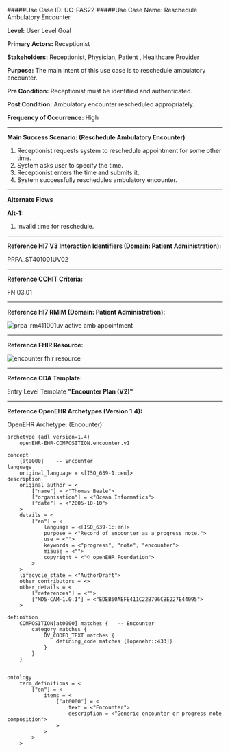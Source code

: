 #####Use Case ID: UC-PAS22
#####Use Case Name: Reschedule Ambulatory Encounter

**Level:**                     User Level Goal

**Primary Actors:**            Receptionist

**Stakeholders:**              Receptionist, Physician, Patient , Healthcare Provider

**Purpose:**                   The main intent of this use case is to reschedule ambulatory encounter.

**Pre Condition:**             Receptionist must be identified and authenticated.

**Post Condition:**            Ambulatory encounter rescheduled appropriately.

**Frequency of Occurrence:**   High
__________________________________________________________
**Main Success Scenario: (Reschedule Ambulatory Encounter)**

1. Receptionist requests system to reschedule appointment for some other time.
2. System asks user to specify the time.
3. Receptionist enters the time and submits it.
4. System successfully reschedules ambulatory encounter.

_______________________________________________________________________________
**Alternate Flows** 

**Alt-1:**

1. Invalid time for reschedule.

________________________________________________________________________
**Reference Hl7 V3 Interaction Identifiers (Domain: Patient Administration):**

PRPA_ST401001UV02
_______________________________________________________________
**Reference CCHIT Criteria:**

FN 03.01
_______________________________________________________________
**Reference Hl7 RMIM (Domain: Patient Administration):**

![prpa_rm411001uv active amb appointment](https://f.cloud.github.com/assets/5391320/1295285/61f01222-30aa-11e3-80df-a855deea7446.png)
_______________________________________________________________
**Reference FHIR Resource:**

![encounter fhir resource](https://f.cloud.github.com/assets/5391320/1295268/cb11790e-30a9-11e3-8af5-6e7bb9dfdbda.png)
_______________________________________________________________
**Reference CDA Template:**

Entry Level Template **"Encounter Plan (V2)"**
_______________________________________________________________
**Reference OpenEHR Archetypes (Version 1.4):**

OpenEHR Archetype: (Encounter)

``` Archetype
archetype (adl_version=1.4)
	openEHR-EHR-COMPOSITION.encounter.v1

concept
	[at0000]	-- Encounter
language
	original_language = <[ISO_639-1::en]>
description
	original_author = <
		["name"] = <"Thomas Beale">
		["organisation"] = <"Ocean Informatics">
		["date"] = <"2005-10-10">
	>
	details = <
		["en"] = <
			language = <[ISO_639-1::en]>
			purpose = <"Record of encounter as a progress note.">
			use = <"">
			keywords = <"progress", "note", "encounter">
			misuse = <"">
			copyright = <"© openEHR Foundation">
		>
	>
	lifecycle_state = <"AuthorDraft">
	other_contributors = <>
	other_details = <
		["references"] = <"">
		["MD5-CAM-1.0.1"] = <"EDEB60AEFE411C22B796CBE227E44095">
	>

definition
	COMPOSITION[at0000] matches {	-- Encounter
		category matches {
			DV_CODED_TEXT matches {
				defining_code matches {[openehr::433]}
			}
		}
	}


ontology
	term_definitions = <
		["en"] = <
			items = <
				["at0000"] = <
					text = <"Encounter">
					description = <"Generic encounter or progress note composition">
				>
			>
		>
	>
```





